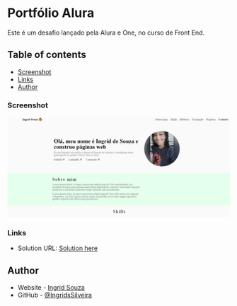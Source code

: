 # Portfólio Alura

Este é um desafio lançado pela Alura e One, no curso de Front End.

## Table of contents

- [Screenshot](#screenshot)
- [Links](#links)
- [Author](#author)

### Screenshot

![](assets/images/website.png)

### Links

- Solution URL: [Solution here](https://ingridssilveira.github.io/portfolio_alura/)

## Author

- Website - [Ingrid Souza](https://ingridssilveira.github.io/IngridSouza)
- GitHub - [@IngridsSilveira](https://github.com/IngridsSilveira)